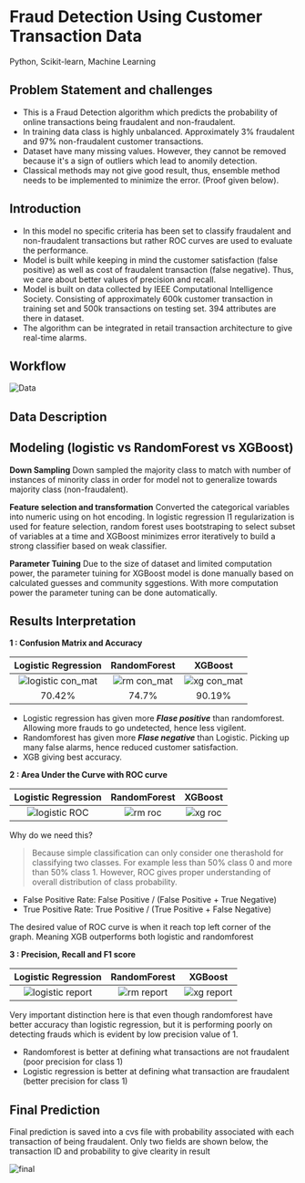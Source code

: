 # Fraud Detection Using Customer Transaction Data
Python, Scikit-learn, Machine Learning

## Problem Statement and challenges
- This is a Fraud Detection algorithm which predicts the probability of online transactions being fraudalent and non-fraudalent.
- In training data class is highly unbalanced. Approximately 3% fraudalent and 97% non-fraudalent customer transactions.
- Dataset have many missing values. However, they cannot be removed because it's a sign of outliers which lead to anomily detection.
- Classical methods may not give good result, thus, ensemble method needs to be implemented to minimize the error. (Proof given below). 

## Introduction
- In this model no specific criteria has been set to classify fraudalent and non-fraudalent transactions but rather ROC curves are used to evaluate the performance.
- Model is built while keeping in mind the customer satisfaction (false positive) as well as cost of fraudalent transaction (false negative). Thus, we care about better values of precision and recall.
- Model is built on data collected by IEEE Computational Intelligence Society. Consisting of approximately 600k customer transaction in training set and 500k transactions on testing set. 394 attributes are there in dataset. 
- The algorithm can be integrated in retail transaction architecture to give real-time alarms.
  
## Workflow

![Data](https://user-images.githubusercontent.com/32847030/65382701-eab09b00-dcd8-11e9-8b2a-bf08914504a6.jpg)


## Data Description


## Modeling (logistic vs RandomForest vs XGBoost)

**Down Sampling**
Down sampled the majority class to match with number of instances of minority class in order for model not to generalize towards majority class (non-fraudalent).

**Feature selection and transformation**
Converted the categorical variables into numeric using on hot encoding. In logistic regression l1 regularization is used for feature selection, random forest uses bootstraping to select subset of variables at a time and XGBoost minimizes error iteratively to build a strong classifier based on weak classifier. 

**Parameter Tuining**
Due to the size of dataset and limited computation power, the parameter tuining for XGBoost model is done manually based on calculated guesses and community sggestions. With more computation power the parameter tuning can be done automatically.   

## Results Interpretation
**1 : Confusion Matrix and Accuracy**

Logistic Regression                      | RandomForest                                 | XGBoost
:---------------------------------------:|:--------------------------------------------:|:---------------------------------------------:
![logistic con_mat](https://user-images.githubusercontent.com/32847030/65394133-b92ae480-dd57-11e9-9faf-459f19a4b439.JPG) | ![rm con_mat](https://user-images.githubusercontent.com/32847030/65394134-b92ae480-dd57-11e9-9127-724b1eda8159.JPG) | ![xg con_mat](https://user-images.githubusercontent.com/32847030/65394255-402c8c80-dd59-11e9-9cbc-7a288cfd04fc.JPG)
70.42% | 74.7% | 90.19%


- Logistic regression has given more ***Flase positive*** than randomforest. Allowing more frauds to go undetected, hence less vigilent.
- Randomforest has given more ***Flase negative*** than Logistic. Picking up many false alarms, hence reduced customer satisfaction.
- XGB giving best accuracy.
                         
              
              
              
**2 : Area Under the Curve with ROC curve**       

Logistic Regression                      | RandomForest                                 | XGBoost
:---------------------------------------:|:--------------------------------------------:|:---------------------------------------------:
![logistic ROC](https://user-images.githubusercontent.com/32847030/65394172-32c2d280-dd58-11e9-91b6-efea6251ff5b.JPG) | ![rm roc](https://user-images.githubusercontent.com/32847030/65394173-32c2d280-dd58-11e9-8cb0-a374add9b837.JPG) | ![xg roc](https://user-images.githubusercontent.com/32847030/65394260-4ae72180-dd59-11e9-9fd9-8b352924e132.JPG)

Why do we need this?
> Because simple classification can only consider one therashold for classifying two classes. For example less than 50% class 0 and more than 50% class 1. However, ROC gives proper understanding of overall distribution of class probability. 

- False Positive Rate: False Positive / (False Positive + True Negative) 
- True Positive Rate: True Positive / (True Positive + False Negative)

The desired value of ROC curve is when it reach top left corner of the graph. Meaning XGB outperforms both logistic and randomforest




**3 : Precision, Recall and F1 score**       

Logistic Regression                      | RandomForest                                 | XGBoost
:---------------------------------------:|:--------------------------------------------:|:---------------------------------------------:
![logistic report](https://user-images.githubusercontent.com/32847030/65394296-ed070980-dd59-11e9-9656-8533a1565c04.JPG) | ![rm report](https://user-images.githubusercontent.com/32847030/65394297-ed9fa000-dd59-11e9-8dc7-d149ab64d3fd.JPG) | ![xg report](https://user-images.githubusercontent.com/32847030/65394298-ed9fa000-dd59-11e9-8437-09d02ed47b0c.JPG)

Very important distinction here is that even though randomforest have better accuracy than logistic regression, but it is performing poorly on detecting frauds which is evident by low precision value of 1.

- Randomforest is better at defining what transactions are not fraudalent (poor precision for class 1)
- Logistic regression is better at defining what transaction are fraudalent (better precision for class 1)


## Final Prediction

Final prediction is saved into a cvs file with probability associated with each transaction of being fraudalent. Only two fields are shown below, the transaction ID and probability to give clearity in result

![final](https://user-images.githubusercontent.com/32847030/65394857-9e10a280-dd60-11e9-9113-67e7ce1ae40b.JPG)

